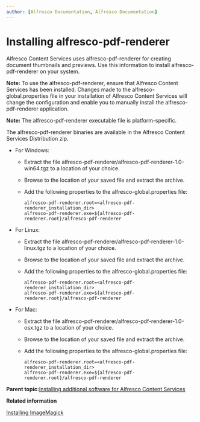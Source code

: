 ```yaml
---
author: [Alfresco Documentation, Alfresco Documentation]
---
```


# Installing alfresco-pdf-renderer

Alfresco Content Services uses alfresco-pdf-renderer for creating document thumbnails and previews. Use this information to install alfresco-pdf-renderer on your system.

**Note:** To use the alfresco-pdf-renderer, ensure that Alfresco Content Services has been installed. Changes made to the alfresco-global.properties file in your installation of Alfresco Content Services will change the configuration and enable you to manually install the alfresco-pdf-renderer application.

**Note:** The alfresco-pdf-renderer executable file is platform-specific.

The alfresco-pdf-renderer binaries are available in the Alfresco Content Services Distribution zip.

-   For Windows:
    -   Extract the file alfresco-pdf-renderer/alfresco-pdf-renderer-1.0-win64.tgz to a location of your choice.
    -   Browse to the location of your saved file and extract the archive.
    -   Add the following properties to the alfresco-global.properties file:

        ```
        alfresco-pdf-renderer.root=<alfresco-pdf-renderer_installation_dir>
        alfresco-pdf-renderer.exe=${alfresco-pdf-renderer.root}/alfresco-pdf-renderer
        ```


-   For Linux:
    -   Extract the file alfresco-pdf-renderer/alfresco-pdf-renderer-1.0-linux.tgz to a location of your choice.
    -   Browse to the location of your saved file and extract the archive.
    -   Add the following properties to the alfresco-global.properties file:

        ```
        alfresco-pdf-renderer.root=<alfresco-pdf-renderer_installation_dir>
        alfresco-pdf-renderer.exe=${alfresco-pdf-renderer.root}/alfresco-pdf-renderer
        ```

-   For Mac:
    -   Extract the file alfresco-pdf-renderer/alfresco-pdf-renderer-1.0-osx.tgz to a location of your choice.
    -   Browse to the location of your saved file and extract the archive.
    -   Add the following properties to the alfresco-global.properties file:

        ```
        alfresco-pdf-renderer.root=<alfresco-pdf-renderer_installation_dir>
        alfresco-pdf-renderer.exe=${alfresco-pdf-renderer.root}/alfresco-pdf-renderer
        ```


**Parent topic:**[Installing additional software for Alfresco Content Services](../concepts/prereq-opt-install.md)

**Related information**  


[Installing ImageMagick](imagemagick-config.md)

